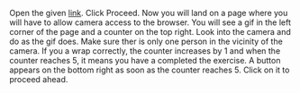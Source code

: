 Open the given [link](https://deepanshumehtaa.github.io/SmartTrainer/).
Click Proceed.
Now you will land on a page where you will have to allow camera access to the browser.
You will see a gif in the left corner of the page and a counter on the top right.
Look into the camera and do as the gif does. Make sure ther is only one person in the vicinity of the camera.
If you a wrap correctly, the counter increases by 1 and when the counter reaches 5, it means you have a completed the exercise.
A button appears on the bottom right as soon as the counter reaches 5. Click on it to proceed ahead.
